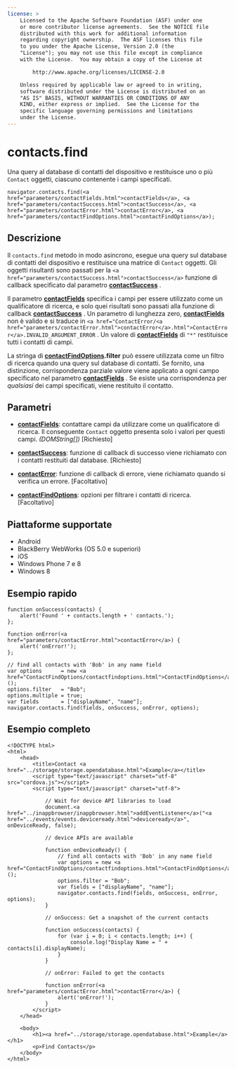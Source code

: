 ```yaml
---
license: >
    Licensed to the Apache Software Foundation (ASF) under one
    or more contributor license agreements.  See the NOTICE file
    distributed with this work for additional information
    regarding copyright ownership.  The ASF licenses this file
    to you under the Apache License, Version 2.0 (the
    "License"); you may not use this file except in compliance
    with the License.  You may obtain a copy of the License at

        http://www.apache.org/licenses/LICENSE-2.0

    Unless required by applicable law or agreed to in writing,
    software distributed under the License is distributed on an
    "AS IS" BASIS, WITHOUT WARRANTIES OR CONDITIONS OF ANY
    KIND, either express or implied.  See the License for the
    specific language governing permissions and limitations
    under the License.
---
```


# contacts.find

Una query al database di contatti del dispositivo e restituisce uno o più `Contact` oggetti, ciascuno contenente i campi specificati.

    navigator.contacts.find(<a href="parameters/contactFields.html">contactFields</a>, <a href="parameters/contactSuccess.html">contactSuccess</a>, <a href="parameters/contactError.html">contactError</a>, <a href="parameters/contactFindOptions.html">contactFindOptions</a>);
    

## Descrizione

Il `contacts.find` metodo in modo asincrono, esegue una query sul database di contatti del dispositivo e restituisce una matrice di `Contact` oggetti. Gli oggetti risultanti sono passati per la `<a href="parameters/contactSuccess.html">contactSuccess</a>` funzione di callback specificato dal parametro **<a href="parameters/contactSuccess.html">contactSuccess</a>** .

Il parametro **<a href="parameters/contactFields.html">contactFields</a>** specifica i campi per essere utilizzato come un qualificatore di ricerca, e solo quei risultati sono passati alla funzione di callback **<a href="parameters/contactSuccess.html">contactSuccess</a>** . Un parametro di lunghezza zero, **<a href="parameters/contactFields.html">contactFields</a>** non è valido e si traduce in `<a href="ContactError/<a href="parameters/contactError.html">contactError</a>.html">ContactError</a>.INVALID_ARGUMENT_ERROR` . Un valore di **<a href="parameters/contactFields.html">contactFields</a>** di `"*"` restituisce tutti i contatti di campi.

La stringa di **<a href="parameters/contactFindOptions.html">contactFindOptions</a>.filter** può essere utilizzata come un filtro di ricerca quando una query sul database di contatti. Se fornito, una distinzione, corrispondenza parziale valore viene applicato a ogni campo specificato nel parametro **<a href="parameters/contactFields.html">contactFields</a>** . Se esiste una corrispondenza per *qualsiasi* dei campi specificati, viene restituito il contatto.

## Parametri

*   **<a href="parameters/contactFields.html">contactFields</a>**: contattare campi da utilizzare come un qualificatore di ricerca. Il conseguente `Contact` oggetto presenta solo i valori per questi campi. *(DOMString[])* [Richiesto]

*   **<a href="parameters/contactSuccess.html">contactSuccess</a>**: funzione di callback di successo viene richiamato con i contatti restituiti dal database. [Richiesto]

*   **<a href="parameters/contactError.html">contactError</a>**: funzione di callback di errore, viene richiamato quando si verifica un errore. [Facoltativo]

*   **<a href="parameters/contactFindOptions.html">contactFindOptions</a>**: opzioni per filtrare i contatti di ricerca. [Facoltativo]

## Piattaforme supportate

*   Android
*   BlackBerry WebWorks (OS 5.0 e superiori)
*   iOS
*   Windows Phone 7 e 8
*   Windows 8

## Esempio rapido

    function onSuccess(contacts) {
        alert('Found ' + contacts.length + ' contacts.');
    };
    
    function onError(<a href="parameters/contactError.html">contactError</a>) {
        alert('onError!');
    };
    
    // find all contacts with 'Bob' in any name field
    var options      = new <a href="ContactFindOptions/contactfindoptions.html">ContactFindOptions</a>();
    options.filter   = "Bob";
    options.multiple = true;
    var fields       = ["displayName", "name"];
    navigator.contacts.find(fields, onSuccess, onError, options);
    

## Esempio completo

    <!DOCTYPE html>
    <html>
        <head>
            <title>Contact <a href="../storage/storage.opendatabase.html">Example</a></title>
            <script type="text/javascript" charset="utf-8" src="cordova.js"></script>
            <script type="text/javascript" charset="utf-8">
    
                // Wait for device API libraries to load
                document.<a href="../inappbrowser/inappbrowser.html">addEventListener</a>("<a href="../events/events.deviceready.html">deviceready</a>", onDeviceReady, false);
    
                // device APIs are available
    
                function onDeviceReady() {
                    // find all contacts with 'Bob' in any name field
                    var options = new <a href="ContactFindOptions/contactfindoptions.html">ContactFindOptions</a>();
                    options.filter = "Bob";
                    var fields = ["displayName", "name"];
                    navigator.contacts.find(fields, onSuccess, onError, options);
                }
    
                // onSuccess: Get a snapshot of the current contacts
    
                function onSuccess(contacts) {
                    for (var i = 0; i < contacts.length; i++) {
                        console.log("Display Name = " + contacts[i].displayName);
                    }
                }
    
                // onError: Failed to get the contacts
    
                function onError(<a href="parameters/contactError.html">contactError</a>) {
                    alert('onError!');
                }
            </script>
        </head>
    
        <body>
            <h1><a href="../storage/storage.opendatabase.html">Example</a></h1>
            <p>Find Contacts</p>
        </body>
    </html>